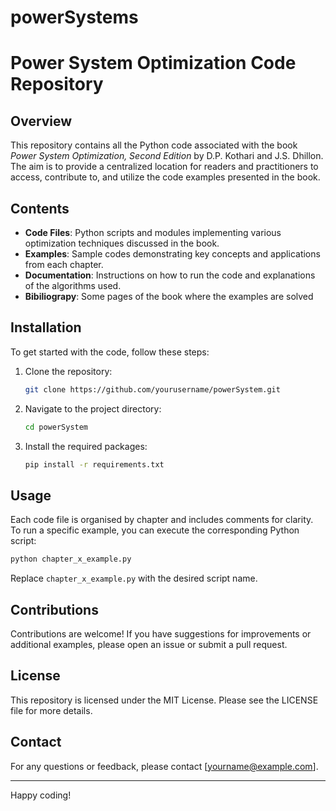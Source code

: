 # powerSystems
# Power System Optimization Code Repository

## Overview

This repository contains all the Python code associated with the book *Power System Optimization, Second Edition* by D.P. Kothari and J.S. Dhillon. The aim is to provide a centralized location for readers and practitioners to access, contribute to, and utilize the code examples presented in the book.

## Contents

- **Code Files**: Python scripts and modules implementing various optimization techniques discussed in the book.
- **Examples**: Sample codes demonstrating key concepts and applications from each chapter.
- **Documentation**: Instructions on how to run the code and explanations of the algorithms used.
- **Bibiliograpy**: Some pages of the book where the examples are solved

## Installation

To get started with the code, follow these steps:

1. Clone the repository:
   ```bash
   git clone https://github.com/yourusername/powerSystem.git
   ```
2. Navigate to the project directory:
   ```bash
   cd powerSystem
   ```
3. Install the required packages:
   ```bash
   pip install -r requirements.txt
   ```

## Usage

Each code file is organised by chapter and includes comments for clarity. To run a specific example, you can execute the corresponding Python script:

```bash
python chapter_x_example.py
```

Replace `chapter_x_example.py` with the desired script name.

## Contributions

Contributions are welcome! If you have suggestions for improvements or additional examples, please open an issue or submit a pull request.

## License

This repository is licensed under the MIT License. Please see the LICENSE file for more details.

## Contact

For any questions or feedback, please contact [yourname@example.com].

---

Happy coding!
